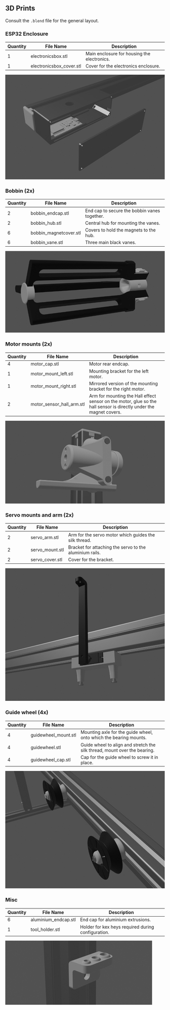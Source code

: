 ## 3D Prints

Consult the `.blend` file for the general layout. 

### ESP32 Enclosure

| Quantity | File Name                   | Description                                                   |
|----------|-----------------------------|---------------------------------------------------------------|
| 1        | electronicsbox.stl          | Main enclosure for housing the electronics.                   |
| 1        | electronicsbox_cover.stl    | Cover for the electronics enclosure.                          |

![enclosure](/docs/img_electronicsbox.jpg) 

### Bobbin (2x)

| Quantity | File Name                   | Description                                                   |
|----------|-----------------------------|---------------------------------------------------------------|
| 2        | bobbin_endcap.stl           | End cap to secure the bobbin vanes together.                  |
| 2        | bobbin_hub.stl              | Central hub for mounting the vanes.                           |
| 6        | bobbin_magnetcover.stl      | Covers to hold the magnets to the hub.                        |
| 6        | bobbin_vane.stl             | Three main black vanes.                                       |

![enclosure](/docs/img_bobbin.jpg) 

### Motor mounts (2x)

| Quantity | File Name                   | Description                                                   |
|----------|-----------------------------|---------------------------------------------------------------|
| 4        | motor_cap.stl               | Motor rear endcap.         |
| 1        | motor_mount_left.stl        | Mounting bracket for the left motor.                          |
| 1        | motor_mount_right.stl       | Mirrored version of the mounting bracket for the right motor.               |
| 2        | motor_sensor_hall_arm.stl   | Arm for mounting the Hall effect sensor on the motor, glue so the hall sensor is directly under the magnet covers.         |

![enclosure](/docs/img_motor.jpg) 

### Servo mounts and arm (2x)

| Quantity | File Name                   | Description                                                   |
|----------|-----------------------------|---------------------------------------------------------------|
| 2        | servo_arm.stl               | Arm for the servo motor which guides the silk thread.             |
| 2        | servo_mount.stl             | Bracket for attaching the servo to the aluminium rails.                         |
| 2        | servo_cover.stl             | Cover for the bracket.                                    |


![enclosure](/docs/img_servo.jpg) 

### Guide wheel (4x)

| Quantity | File Name                   | Description                                                   |
|----------|-----------------------------|---------------------------------------------------------------|
| 4        | guidewheel_mount.stl        | Mounting axle for the guide wheel, onto which the bearing mounts.                         |
| 4        | guidewheel.stl              | Guide wheel to align and stretch the silk thread, mount over the bearing.             |
| 4        | guidewheel_cap.stl          | Cap for the guide wheel to screw it in place.                |

![enclosure](/docs/img_guidewheels.jpg) 

### Misc

| Quantity | File Name                   | Description                                                   |
|----------|-----------------------------|---------------------------------------------------------------|
| 6        | aluminium_endcap.stl        | End cap for aluminium extrusions.                             |
| 1        | tool_holder.stl             | Holder for kex heys required during configuration.            |

![enclosure](/docs/img_toolholder.jpg) 
